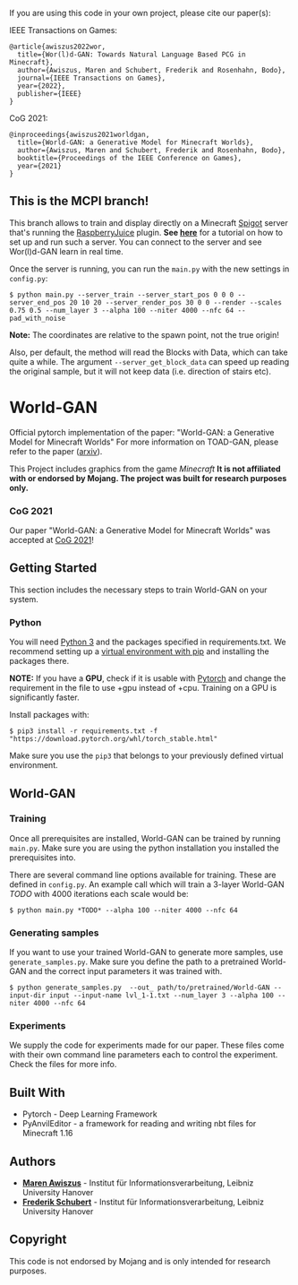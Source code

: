 If you are using this code in your own project, please cite our paper(s):

IEEE Transactions on Games:
```
@article{awiszus2022wor,
  title={Wor(l)d-GAN: Towards Natural Language Based PCG in Minecraft},
  author={Awiszus, Maren and Schubert, Frederik and Rosenhahn, Bodo},
  journal={IEEE Transactions on Games},
  year={2022},
  publisher={IEEE}
}
```

CoG 2021:
```
@inproceedings{awiszus2021worldgan,
  title={World-GAN: a Generative Model for Minecraft Worlds},
  author={Awiszus, Maren and Schubert, Frederik and Rosenhahn, Bodo},
  booktitle={Proceedings of the IEEE Conference on Games},
  year={2021}
}
```

## This is the MCPI branch!

This branch allows to train and display directly on a Minecraft [Spigot](https://www.spigotmc.org/) server that's running the [RaspberryJuice](https://dev.bukkit.org/projects/raspberryjuice) plugin.
**See [here](https://gist.github.com/evgkarasev/04d562babc6185e5f0dd9999cd1cc1ca)** for a tutorial on how to set up and run such a server.
You can connect to the server and see Wor(l)d-GAN learn in real time.

Once the server is running, you can run the `main.py` with the new settings in `config.py`:
```shell
$ python main.py --server_train --server_start_pos 0 0 0 --server_end_pos 20 10 20 --server_render_pos 30 0 0 --render --scales 0.75 0.5 --num_layer 3 --alpha 100 --niter 4000 --nfc 64 --pad_with_noise
```
**Note:** The coordinates are relative to the spawn point, not the true origin!

Also, per default, the method will read the Blocks with Data, which can take quite a while. 
The argument `--server_get_block_data` can speed up reading the original sample, but it will not keep data (i.e. direction of stairs etc).



# World-GAN

Official pytorch implementation of the paper: "World-GAN: a Generative Model for Minecraft Worlds"
For more information on TOAD-GAN, please refer to the paper ([arxiv](https://arxiv.org/pdf/2106.10155v1.pdf)).


This Project includes graphics from the game _Minecraft_ **It is not affiliated with or endorsed by Mojang.
The project was built for research purposes only.**

### CoG 2021

Our paper "World-GAN: a Generative Model for Minecraft Worlds" was accepted at [CoG 2021](https://ieee-cog.org/2021/index.html)!


## Getting Started

This section includes the necessary steps to train World-GAN on your system.

### Python

You will need [Python 3](https://www.python.org/downloads) and the packages specified in requirements.txt.
We recommend setting up a [virtual environment with pip](https://packaging.python.org/guides/installing-using-pip-and-virtual-environments/)
and installing the packages there.

**NOTE:** If you have a **GPU**, check if it is usable with [Pytorch](https://pytorch.org) and change the requirement in the file to use +gpu instead of +cpu.
Training on a GPU is significantly faster.

Install packages with:
```shell
$ pip3 install -r requirements.txt -f "https://download.pytorch.org/whl/torch_stable.html"
```
Make sure you use the `pip3` that belongs to your previously defined virtual environment.

## World-GAN

### Training

Once all prerequisites are installed, World-GAN can be trained by running `main.py`.
Make sure you are using the python installation you installed the prerequisites into.

There are several command line options available for training. These are defined in `config.py`.
An example call which will train a 3-layer World-GAN *TODO* with 4000 iterations each scale would be:

```shell
$ python main.py *TODO* --alpha 100 --niter 4000 --nfc 64
```

### Generating samples

If you want to use your trained World-GAN to generate more samples, use `generate_samples.py`.
Make sure you define the path to a pretrained World-GAN and the correct input parameters it was trained with.

```shell
$ python generate_samples.py  --out_ path/to/pretrained/World-GAN --input-dir input --input-name lvl_1-1.txt --num_layer 3 --alpha 100 --niter 4000 --nfc 64
```

### Experiments

We supply the code for experiments made for our paper.
These files come with their own command line parameters each to control the experiment.
Check the files for more info.


## Built With

* Pytorch - Deep Learning Framework
* PyAnvilEditor - a framework for reading and writing nbt files for Minecraft 1.16

## Authors

* **[Maren Awiszus](https://www.tnt.uni-hannover.de/de/staff/awiszus/)** - Institut für Informationsverarbeitung, Leibniz University Hanover
* **[Frederik Schubert](https://www.tnt.uni-hannover.de/de/staff/schubert/)** - Institut für Informationsverarbeitung, Leibniz University Hanover

## Copyright

This code is not endorsed by Mojang and is only intended for research purposes. 

